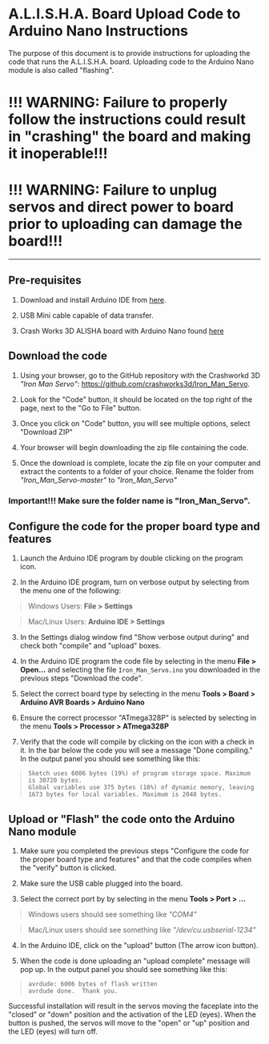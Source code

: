 # A.L.I.S.H.A. Board Upload Code to Arduino Nano Instructions

The purpose of this document is to provide instructions for uploading the code that runs the A.L.I.S.H.A. board. Uploading code to the Arduino Nano module is also called "flashing".

# !!! WARNING: Failure to properly follow the instructions could result in "crashing" the board and making it inoperable!!!

# !!! WARNING: Failure to unplug servos and direct power to board prior to uploading can damage the board!!! 

---
## Pre-requisites

1. Download and install Arduino IDE from [here](https://www.arduino.cc/en/software).

2. USB Mini cable capable of data transfer.

3. Crash Works 3D ALISHA board with Arduino Nano found [here](https://www.ebay.com/str/crashworks3d)

## Download the code

1. Using your browser, go to the GitHub repository with the Crashworkd 3D *"Iron Man Servo"*: https://github.com/crashworks3d/Iron_Man_Servo.

2. Look for the "Code" button, it should be located on the top right of the page, next to the "Go to File" button.

3. Once you click on "Code" button, you will see multiple options, select "Download ZIP"

4. Your browser will begin downloading the zip file containing the code.

5. Once the download is complete, locate the zip file on your computer and extract the contents to a folder of your choice.  Rename the folder from *"Iron_Man_Servo-master"* to *"Iron_Man_Servo"* 

### Important!!! Make sure the folder name is "Iron_Man_Servo".

## Configure the code for the proper board type and features

1. Launch the Arduino IDE program by double clicking on the program icon.

2. In the Arduino IDE program, turn on verbose output by selecting from the menu one of the following:

> Windows Users: **File > Settings**

> Mac/Linux Users: **Arduino IDE > Settings**

3. In the Settings dialog window find "Show verbose output during" and check both "compile" and "upload" boxes.

4. In the Arduino IDE program the code file by selecting in the menu **File > Open...** and selecting the file `Iron_Man_Servo.ino` you downloaded in the previous steps "Download the code".

5. Select the correct board type by selecting in the menu **Tools > Board > Arduino AVR Boards > Arduino Nano**

6. Ensure the correct processor "ATmega328P" is selected by selecting in the menu **Tools > Processor > ATmega328P**

7. Verify that the code will compile by clicking on the icon with a check in it.  In the bar below the code you will see a message "Done compiling."  In the output panel you should see something like this:

>```
>Sketch uses 6006 bytes (19%) of program storage space. Maximum is 30720 bytes.
>Global variables use 375 bytes (18%) of dynamic memory, leaving 1673 bytes for local variables. Maximum is 2048 bytes.
>```

## Upload or "Flash" the code onto the Arduino Nano module

1. Make sure you completed the previous steps "Configure the code for the proper board type and features" and that the code compiles when the "verify" button is clicked.

2. Make sure the USB cable plugged into the board.

3. Select the correct port by by selecting in the menu **Tools > Port > ...**

>Windows users should see something like *"COM4"*

>Mac/Linux users should see something like *"/dev/cu.usbserial-1234"*

4. In the Arduino IDE, click on the "upload" button (The arrow icon button).

5. When the code is done uploading an "upload complete" message will pop up. In the output panel you should see something like this:

>```
>avrdude: 6006 bytes of flash written
>avrdude done.  Thank you.
>```

Successful installation will result in the servos moving the faceplate into the "closed" or "down" position and the activation of the LED (eyes).  When the button is pushed, the servos will move to the "open" or "up" position and the LED (eyes) will turn off.